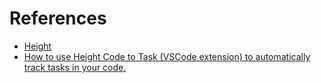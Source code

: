 # References

- [Height](https://height.app)
- [How to use Height Code to Task (VSCode extension) to automatically track tasks in your code.](https://www.youtube.com/watch?v=hIN2G7Fhtgo)
